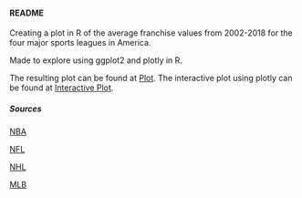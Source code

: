 #### README

Creating a plot in R of the average franchise values from 2002-2018 for the four major sports leagues in America.

Made to explore using ggplot2 and plotly in R.

The resulting plot can be found at [Plot](plot.png). The interactive plot using plotly can be found at [Interactive Plot](graph.html).

##### Sources
[NBA](https://www.statista.com/statistics/193442/average-franchise-value-in-the-nba-since-2000/)

[NFL](https://www.statista.com/statistics/193435/average-franchise-value-in-the-nfl-since-2000/)

[NHL](https://www.statista.com/statistics/193443/average-franchise-value-nhl/)

[MLB](https://www.statista.com/statistics/193441/average-franchise-value-in-mlb-since-2000/)

